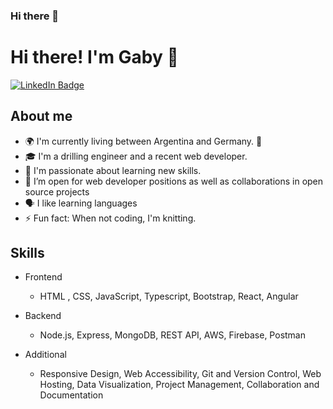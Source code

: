 ### Hi there 👋

<!--
**GabCB/GabCB** is a ✨ _special_ ✨ repository because its `README.md` (this file) appears on your GitHub profile.

Here are some ideas to get you started:
- 
- 🔭 I’m currently working on ...
- 🌱 I’m currently learning ...
- 👯 I’m looking to collaborate on ...
- 🤔 I’m looking for help with ...
- 💬 Ask me about ...
- 📫 How to reach me: ...
- 😄 Pronouns: ...
- ⚡ Fun fact: ...
-->

# Hi there! I'm Gaby 🙂
<div id="header" >
  <a href="https://www.linkedin.com/in/gabriela-cuencas-b-9774912b/" target="_blank">
    <img src="https://img.shields.io/badge/LinkedIn-blue?style=for-the-badge&logo=linkedin&logoColor=white" alt="LinkedIn Badge"/>
  </a>
</div> 

## About me
- 🌍 I'm currently living between Argentina and Germany. 🙂 
- 🎓 I'm a drilling engineer and a recent web developer.
- 🧬 I'm passionate about learning new skills.
- 👯 I’m open for web developer positions as well as collaborations in open source projects
- 🗣️ I like learning languages
- ⚡ Fun fact: When not coding, I'm knitting.

## Skills
- Frontend
  - HTML , CSS, JavaScript, Typescript, Bootstrap, React, Angular
 
- Backend
  - Node.js, Express, MongoDB, REST API, AWS, Firebase, Postman
  
- Additional
  - Responsive Design, Web Accessibility, Git and Version Control, Web Hosting, Data Visualization, Project Management, Collaboration and Documentation



